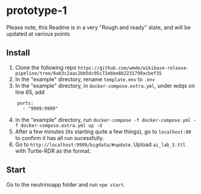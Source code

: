 # prototype-1

Please note, this Readme is in a very "Rough and ready" state, and will be updated at various points

## Install

1. Clone the following repo `https://github.com/wmde/wikibase-release-pipeline/tree/6ab3c2aac2bb5dc95c72ebbe8b2231799acbef35`
2. In the "example" directory, rename `template.env` to `.env`
3. In the "example" directory, in `docker-compose.extra.yml`, under wdqs on line 65, add
```   
    ports:
      - "9999:9999"
```
4. In the "example" directory, run `docker-compose -f docker-compose.yml -f docker-compose.extra.yml up -d`
5. After a few minutes (its starting quite a few things), go to `localhost:80` to confirm it has all run sucessfully.
6. Go to `http://localhost:9999/bigdata/#update`. Upload `ai_lab_3.ttl` with Turtle-RDR as the format.

## Start

Go to the neutrinoapp folder and run `npm start`.
